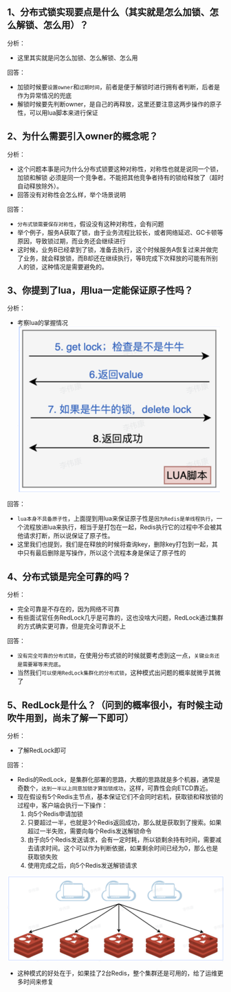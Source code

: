 
## 1、分布式锁实现要点是什么（其实就是怎么加锁、怎么解锁、怎么用）？

分析：
- 这里其实就是问怎么加锁、怎么解锁、怎么用

回答：
- 加锁时候要`设置owner`和`过期时间`，前者是便于解锁时进行拥有者判断，后者是作为异常情况的兜底
- 解锁时候要先判断owner，是自己的再释放，这里还要注意这两步操作的原子性，可以用lua脚本来进行保证

## 2、为什么需要引入owner的概念呢？

分析：
- 这个问题本事是问为什么分布式锁要这种对称性，对称性也就是说同一个锁，加锁和解锁 必须是同一个竞争者。不能把其他竞争者持有的锁给释放了（超时自动释放除外）。
- 回答没有对称性会怎么样，举个场景说明

回答：
- `分布式锁需要保存对称性`，假设没有这种对称性，会有问题
- 举个例子，服务A获取了锁，由于业务流程比较长，或者网络延迟、GC卡顿等原因，导致锁过期，而业务还会继续进行
- 这时候，业务B已经拿到了锁，准备去执行，这个时候服务A恢复过来并做完了业务，就会释放锁，而B却还在继续执行，等B完成下次释放的可能有所别人的锁，这种情况是需要避免的。

## 3、你提到了lua，用lua一定能保证原子性吗？

分析：
- 考察lua的掌握情况![](assets/Pasted%20image%2020231116111243.png)

回答：
- `lua本身不具备原子性`，上面提到用lua来保证原子性是`因为Redis是单线程执行`，一个流程放进lua来执行，相当于是打包在一起，Redis执行它的过程中不会被其他请求打断，所以说保证了原子性。
- 这里我们也提到，我们是在释放的时候将查询key，删除key打包到一起，其中只有最后删除是写操作，所以这个流程本身是保证了原子性的

## 4、分布式锁是完全可靠的吗？

分析：
- 完全可靠是不存在的，因为网络不可靠
- 有些面试官任务RedLock几乎是可靠的，这也没啥大问题，RedLock通过集群的方式确实更可靠，但是完全可靠说不上

回答：
- `没有完全可靠的分布式锁`，在使用分布式锁的时候就要考虑到这一点，`关键业务还是需要幂等来兜底`。
- 当然我们`可以使用RedLock集群化的分布式锁`，这种模式出问题的概率就微乎其微了

## 5、RedLock是什么？（问到的概率很小，有时候主动吹牛用到，尚未了解一下即可）

分析：
- 了解RedLock即可

回答：
- Redis的RedLock，是集群化部署的思路，大概的思路就是多个机器，通常是奇数个，`达到一半以上同意加锁才算加锁成功`，这样，可靠性会向ETCD靠近。
- 现在假设有5个Redis主节点，基本保证它们不会同时宕机，获取锁和释放锁的过程中，客户端会执行一下操作：
	1. 向5个Redis申请加锁
	2. 只要超过一半，也就是3个Redis返回成功，那么就是获取到了搜索。如果超过一半失败，需要向每个Redis发送解锁命令
	3. 由于向5个Redis发送请求，会有一定时耗，所以锁剩余持有时间，需要减去请求时间。这个可以作为判断依据，如果剩余时间已经为0，那么也是获取锁失败
	4. 使用完成之后，向5个Redis发送解锁请求

![](assets/Pasted%20image%2020231116111936.png)
- 这种模式的好处在于，如果挂了2台Redis，整个集群还是可用的，给了运维更多时间来修复

